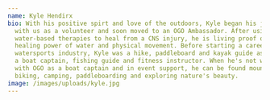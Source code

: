 ```yaml
---
name: Kyle Hendirx
bio: With his positive spirt and love of the outdoors, Kyle began his journey
  with us as a volunteer and soon moved to an OGO Ambassador. After using
  water-based therapies to heal from a CNS injury, he is living proof of the
  healing power of water and physical movement. Before starting a career in the
  watersports industry, Kyle was a hike, paddleboard and kayak guide as well as
  a boat captain, fishing guide and fitness instructor. When he's not working
  with OGO as a boat captain and in event support, he can be found mountain
  biking, camping, paddleboarding and exploring nature's beauty.
image: /images/uploads/kyle.jpg
---
```

